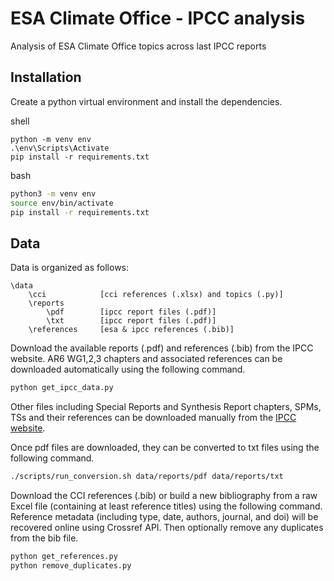 # ESA Climate Office - IPCC analysis
Analysis of ESA Climate Office topics across last IPCC reports

## Installation

Create a python virtual environment and install the dependencies.

shell

```shell
python -m venv env
.\env\Scripts\Activate
pip install -r requirements.txt
```

bash

```bash
python3 -m venv env
source env/bin/activate
pip install -r requirements.txt
```

## Data

Data is organized as follows:

```
\data
    \cci            [cci references (.xlsx) and topics (.py)]
    \reports
        \pdf        [ipcc report files (.pdf)]
        \txt        [ipcc report files (.pdf)]
    \references     [esa & ipcc references (.bib)]
```

Download the available reports (.pdf) and references (.bib) from the IPCC website.
AR6 WG1,2,3 chapters and associated references can be downloaded automatically using the following command.

```python
python get_ipcc_data.py
```

Other files including Special Reports and Synthesis Report chapters, SPMs, TSs and their references can be downloaded manually from the [IPCC website](https://www.ipcc.ch).

Once pdf files are downloaded, they can be converted to txt files using the following command.

```bash
./scripts/run_conversion.sh data/reports/pdf data/reports/txt
```

Download the CCI references (.bib) or build a new bibliography from a raw Excel file (containing at least reference titles) using the following command. Reference metadata (including type, date, authors, journal, and doi) will be recovered online using Crossref API. Then optionally remove any duplicates from the bib file.

```python
python get_references.py
python remove_duplicates.py
```